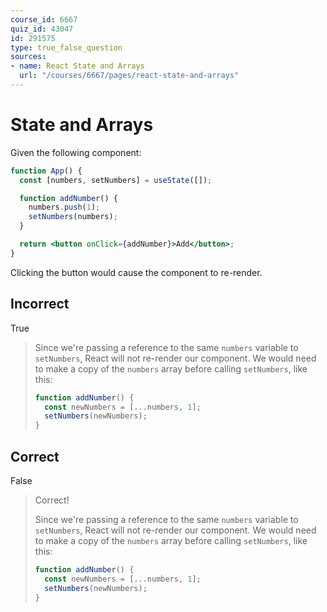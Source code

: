 ```yaml
---
course_id: 6667
quiz_id: 43047
id: 291575
type: true_false_question
sources:
- name: React State and Arrays
  url: "/courses/6667/pages/react-state-and-arrays"
---
```


# State and Arrays

Given the following component:

```jsx
function App() {
  const [numbers, setNumbers] = useState([]);

  function addNumber() {
    numbers.push(1);
    setNumbers(numbers);
  }

  return <button onClick={addNumber}>Add</button>;
}
```

Clicking the button would cause the component to re-render.

## Incorrect

True

> Since we're passing a reference to the same `numbers` variable to
> `setNumbers`, React will not re-render our component. We would need to make a
> copy of the `numbers` array before calling `setNumbers`, like this:
> 
> ```javascript
> function addNumber() {
>   const newNumbers = [...numbers, 1];
>   setNumbers(newNumbers);
> }
> ```

## Correct

False

> Correct!
> 
> Since we're passing a reference to the same `numbers` variable to
> `setNumbers`, React will not re-render our component. We would need to make a 
> copy of the `numbers` array before calling `setNumbers`, like this:
> 
> ```javascript
> function addNumber() {
>   const newNumbers = [...numbers, 1];
>   setNumbers(newNumbers);
> }
> ```

